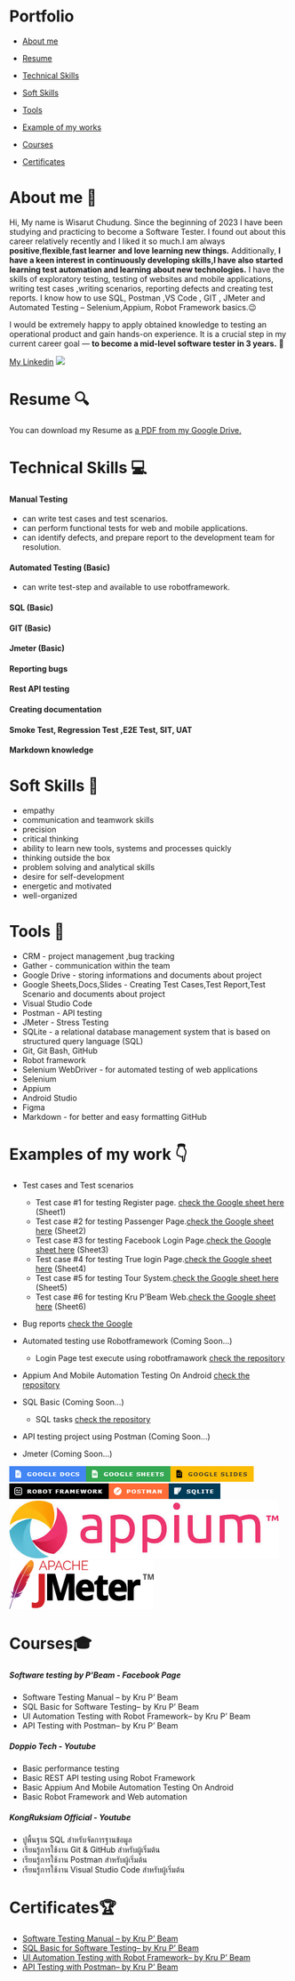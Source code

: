 # Portfolio
- [About me](#About-me)
- [Resume](#Resume)
- [Technical Skills](#TechnicalSkills)
- [Soft Skills](#SoftSkills)
- [Tools](#Tools)
- [Example of my works](#Exampleofmywork)
 
- [Courses](#Courses)
- [Certificates](#Certificates)


# About me :wave:
 Hi, My name is Wisarut Chudung. Since the beginning of 2023 I have been studying and practicing to become a Software Tester. I found out about this career relatively recently and I liked it so much.I am always **positive**,**flexible**,**fast learner** **and love learning new things.**  Additionally, **I have a keen interest in continuously developing skills,I have also started learning test automation and learning about new technologies.** I have the skills of exploratory testing, testing of websites and mobile applications,  writing test cases ,writing scenarios, reporting defects and creating test reports. I know how to use SQL, Postman ,VS Code , GIT , JMeter and  Automated Testing  – Selenium,Appium, Robot Framework  basics.:wink:  

 I would be extremely happy to apply obtained knowledge to testing an operational product and gain hands-on experience. It is a crucial step in my current career goal — **to become a mid-level software tester in 3 years.** :muscle:

 [My Linkedin](https://www.linkedin.com/in/wisarut-chuduang-b592531b1/) <a href="https://www.linkedin.com/in/wisarut-chuduang-b592531b1/"><img src="https://skillicons.dev/icons?i=linkedin" /></a>  


# Resume :mag:
You can download my Resume as [a PDF from my Google Drive.](https://drive.google.com/file/d/1JNIWpp07WkRwnC22Q7M2TvzTZANiRYSC/view?usp=sharing)

# Technical Skills :computer: 
#### Manual Testing
- can write test cases and test scenarios.
- can perform functional tests for web and mobile applications.
- can identify defects, and prepare report to the development team for resolution.

#### Automated Testing (Basic)
- can write test-step and available to use robotframework.

#### SQL (Basic)
#### GIT (Basic)
#### Jmeter (Basic)
#### Reporting bugs
#### Rest API testing
#### Creating documentation
#### Smoke Test, Regression Test ,E2E Test, SIT, UAT
#### Markdown knowledge

# Soft Skills :ledger:
- empathy
- communication and teamwork skills
- precision
- critical thinking
- ability to learn new tools, systems and processes quickly
- thinking outside the box
- problem solving and analytical skills
- desire for self-development
- energetic and motivated
- well-organized

# Tools :wrench:
- CRM - project management ,bug tracking
- Gather - communication within the team
- Google Drive - storing informations and documents about project
- Google Sheets,Docs,Slides - Creating Test Cases,Test Report,Test Scenario and documents about project
- Visual Studio Code 
- Postman - API testing
- JMeter - Stress Testing
- SQLite - a relational database management system that is based on structured query language (SQL)
- Git, Git Bash, GitHub
- Robot framework
- Selenium WebDriver - for automated testing of web applications
- Selenium
- Appium
- Android Studio 
- Figma
- Markdown - for better and easy formatting GitHub





# Examples of my work :point_down:
- Test cases and Test scenarios
  - Test case #1 for testing Register page. [check the Google sheet here](https://docs.google.com/spreadsheets/d/1hXC-fViRKWqntz5qJbmli6G4E9ktn0ycv9hmhM7RyNw/edit?usp=sharing)  (Sheet1)
  - Test case #2 for testing Passenger Page.[check the Google sheet here](https://docs.google.com/spreadsheets/d/1hXC-fViRKWqntz5qJbmli6G4E9ktn0ycv9hmhM7RyNw/edit?usp=sharing)  (Sheet2)
  - Test case #3 for testing Facebook Login Page.[check the Google sheet here](https://docs.google.com/spreadsheets/d/1hXC-fViRKWqntz5qJbmli6G4E9ktn0ycv9hmhM7RyNw/edit?usp=sharing)  (Sheet3)
  - Test case #4 for testing True login Page.[check the Google sheet here](https://docs.google.com/spreadsheets/d/1hXC-fViRKWqntz5qJbmli6G4E9ktn0ycv9hmhM7RyNw/edit?usp=sharing)  (Sheet4)
  - Test case #5 for testing Tour System.[check the Google sheet here](https://docs.google.com/spreadsheets/d/1hXC-fViRKWqntz5qJbmli6G4E9ktn0ycv9hmhM7RyNw/edit?usp=sharing)  (Sheet5)
  - Test case #6 for testing Kru P’Beam Web.[check the Google sheet here](https://docs.google.com/spreadsheets/d/1hXC-fViRKWqntz5qJbmli6G4E9ktn0ycv9hmhM7RyNw/edit?usp=sharing)  (Sheet6)

- Bug reports [check the Google](https://docs.google.com/spreadsheets/d/1GHFySmp5w5l0hiepC4BKjFiVV2P5zKIy4xG80EPDlmc/edit?usp=sharing)

- Automated testing use Robotframework (Coming Soon...)
  - Login Page test execute using robotframawork [check the repository]()     

- Appium And Mobile Automation Testing On Android  [check the repository]()       

- SQL Basic  (Coming Soon...)
    -   SQL tasks [check the repository](https://github.com/wisarutch/automated-testing)  

- API testing project using Postman (Coming Soon...)

- Jmeter (Coming Soon...)

![alt text](/Icon/image-1.png)![alt text](/Icon/image-2.png)![alt text](/Icon/image-3.png)![alt text](/Icon/image-4.png)![alt text](/Icon/image-8.png)![alt text](/Icon/image-7.png)![alt text](/Icon/image-6.png)![alt text](/Icon/image-5.png)

# Courses:mortar_board:
##### Software testing by P'Beam - Facebook Page
- Software Testing Manual – by Kru P’ Beam
- SQL Basic for Software Testing– by Kru P’ Beam
- UI Automation Testing with Robot Framework– by Kru P’ Beam
- API Testing with Postman– by Kru P’ Beam
##### Doppio Tech - Youtube
- Basic performance testing 
- Basic REST API testing using Robot Framework 
- Basic Appium And Mobile Automation Testing On Android 
- Basic Robot Framework and Web automation 
##### KongRuksiam Official - Youtube
- ปูพื้นฐาน SQL สำหรับจัดการฐานข้อมูล
- เรียนรู้การใช้งาน Git & GitHub สำหรับผู้เริ่มต้น
- เรียนรู้การใช้งาน Postman สำหรับผู้เริ่มต้น
- เรียนรู้การใช้งาน Visual Studio Code สำหรับผู้เริ่มต้น

# Certificates🏆
- [Software Testing Manual – by Kru P’ Beam](https://drive.google.com/file/d/1qu-saoM4nWrelwKPZLW1vSy3ySwf3MIC/view?usp=sharing)
- [SQL Basic for Software Testing– by Kru P’ Beam](https://drive.google.com/file/d/1daMeEB21P_kyL__dBuP7DqZPb_0ZTUsE/view?usp=sharing)
- [UI Automation Testing with Robot Framework– by Kru P’ Beam](https://drive.google.com/file/d/1JiBlfXtB0fYNLg6q0e_uETi0YE5Bv7vu/view?usp=sharing)
-  [API Testing with Postman– by Kru P’ Beam](https://drive.google.com/file/d/1jp41gbEZVAwH4AxSxEzsc1aLCjMYBlmW/view?usp=sharing)




